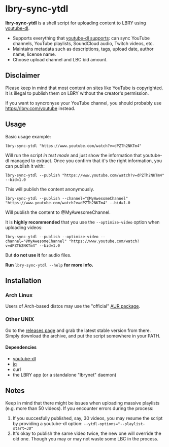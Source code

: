 # lbry-sync-ytdl

**lbry-sync-ytdl** is a shell script for uploading content to LBRY using [youtube-dl](https://youtube-dl.org/).

* Supports everything that [youtube-dl supports](https://ytdl-org.github.io/youtube-dl/supportedsites.html): can sync YouTube channels, YouTube playlists, SoundCloud audio, Twitch videos, etc.
* Maintains metadata such as descriptions, tags, upload date, author name, license name.
* Choose upload channel and LBC bid amount.

## Disclaimer

Please keep in mind that most content on sites like YouTube is copyrighted. It is illegal to publish them on LBRY without the creator's permission.

If you want to syncronyse your YouTube channel, you should probably use https://lbry.com/youtube instead.

## Usage

Basic usage example:

`lbry-sync-ytdl "https://www.youtube.com/watch?v=dPZTh2NKTm4"`

Will run the script *in test mode* and just show the information that youtube-dl managed to extract. Once you confirm that it's the right information, you can publish it with:

`lbry-sync-ytdl --publish "https://www.youtube.com/watch?v=dPZTh2NKTm4" --bid=1.0`

This will publish the content anonymously.

`lbry-sync-ytdl --publish --channel="@MyAwesomeChannel" "https://www.youtube.com/watch?v=dPZTh2NKTm4" --bid=1.0`

Will publish the content to @MyAwesomeChannel.

It is **highly recommended** that you use the `--optimize-video` option when uploading videos:

`lbry-sync-ytdl --publish --optimize-video --channel="@MyAwesomeChannel" "https://www.youtube.com/watch?v=dPZTh2NKTm4" --bid=1.0`

But **do not use it** for audio files.

**Run** `lbry-sync-ytdl --help` **for more info.**

## Installation

### Arch Linux

Users of Arch-based distos may use the "official" [AUR package](https://aur.archlinux.org/packages/lbry-sync-ytdl/).

### Other UNIX

Go to the [releases page](https://gitlab.com/gardenappl/lbry-sync-ytdl/-/releases) and grab the latest stable version from there. Simply download the archive, and put the script somewhere in your PATH.

#### Dependencies

* [youtube-dl](https://youtube-dl.org/)
* [jq](https://stedolan.github.io/jq/)
* curl
* the LBRY app (or a standalone "lbrynet" daemon)

## Notes

Keep in mind that there might be issues when uploading massive playlists (e.g. more than 50 videos). If you encounter errors during the process:

1. If you succesfully published, say, 30 videos, you may resume the script by providing a youtube-dl option: `--ytdl-options="--playlist-start=30"`
2. It's okay to publish the same video twice, the new one will override the old one. Though you may or may not waste some LBC in the process.
